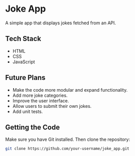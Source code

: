 # Joke App

A simple app that displays jokes fetched from an API.

## Tech Stack

- HTML
- CSS
- JavaScript

## Future Plans

- Make the code more modular and expand functionality.
- Add more joke categories.
- Improve the user interface.
- Allow users to submit their own jokes.
- Add unit tests.

## Getting the Code

Make sure you have Git installed. Then clone the repository:

```bash
git clone https://github.com/your-username/joke_app.git
```
